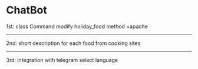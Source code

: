 # ChatBot
1st:
	class Command
	modify holiday_food method
	+apache
***
2nd: 
	short description for each food from cooking sites
***
3rd:
	integration with telegram
	select language
